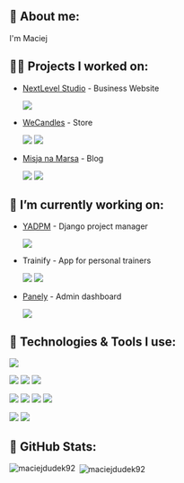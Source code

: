## 📖 About me:
I'm Maciej

## 👨‍💻 Projects I worked on:
- [NextLevel Studio](http://nextlevel-studio.pl) - Business Website
  <p align="left"> 
    
    ![](https://img.shields.io/badge/Next.js-informational?style=flat&logo=nextdotjs&logoColor=white&color=C41E3A)

  </p>

- [WeCandles](https://we-candles.com) - Store
  <p align="left"> 
    
    ![](https://img.shields.io/badge/Django-informational?style=flat&logo=django&logoColor=white&color=C41E3A)
    ![](https://img.shields.io/badge/Next.js-informational?style=flat&logo=nextdotjs&logoColor=white&color=C41E3A)
  
  </p>
- [Misja na Marsa](http://misjanamarsa.pl) - Blog
  <p align="left"> 
    
    ![](https://img.shields.io/badge/Django-informational?style=flat&logo=django&logoColor=white&color=C41E3A)
    ![](https://img.shields.io/badge/Next.js-informational?style=flat&logo=nextdotjs&logoColor=white&color=C41E3A)

  </p>
## 🔭 I’m currently working on:
  - [YADPM](https://github.com/maciejdudek92/yet-another-django-project-manager) - Django project manager
      <p align="left"> 
        
      ![](https://img.shields.io/badge/Python-informational?style=flat&logo=python&logoColor=white&color=C41E3A)
    
      </p>
  - Trainify - App for personal trainers
      <p align="left"> 
        
      ![](https://img.shields.io/badge/Flutter-informational?style=flat&logo=flutter&logoColor=white&color=C41E3A)
      ![](https://img.shields.io/badge/appwrite-informational?style=flat&logo=appwrite&logoColor=white&color=C41E3A)
    
      </p>
  - [Panely](https://pub.dev/packages/panely)  - Admin dashboard
      <p align="left">  

      ![](https://img.shields.io/badge/Flutter-informational?style=flat&logo=flutter&logoColor=white&color=C41E3A)
    
      </p>
        
## 🔧 Technologies & Tools I use:
![](https://img.shields.io/badge/OS-macOS-informational?style=flat&logo=macos&logoColor=white&color=C41E3A)
<p align="left"> 
  
  ![](https://img.shields.io/badge/Code-Python-informational?style=flat&logo=python&logoColor=white&color=C41E3A)
  ![](https://img.shields.io/badge/Code-JavaScript-informational?style=flat&logo=javascript&logoColor=white&color=C41E3A)
  ![](https://img.shields.io/badge/Code-Dart-informational?style=flat&logo=dart&logoColor=white&color=C41E3A)
  
</p>
<p align="left"> 
  
  ![](https://img.shields.io/badge/Framework-Django-informational?style=flat&logo=django&logoColor=white&color=C41E3A)
  ![](https://img.shields.io/badge/Framework-Flutter-informational?style=flat&logo=flutter&logoColor=white&color=C41E3A)
  ![](https://img.shields.io/badge/Framework-React-informational?style=flat&logo=react&logoColor=white&color=C41E3A)
  ![](https://img.shields.io/badge/Framework-Next.js-informational?style=flat&logo=nextdotjs&logoColor=white&color=C41E3A)

</p>
<p align="left"> 
  
  ![](https://img.shields.io/badge/Tools-appwrite-informational?style=flat&logo=appwrite&logoColor=white&color=C41E3A)
  ![](https://img.shields.io/badge/Tools-Docker-informational?style=flat&logo=docker&logoColor=white&color=C41E3A)
  
</p>







 ## 📄 GitHub Stats:
<p><img align="left" src="https://github-readme-stats.vercel.app/api/top-langs?username=maciejdudek92&show_icons=true&locale=en&layout=compact" alt="maciejdudek92" /></p>
<p>&nbsp;<img align="center" src="https://github-readme-stats.vercel.app/api?username=maciejdudek92&show_icons=true&locale=en" alt="maciejdudek92" /></p>
